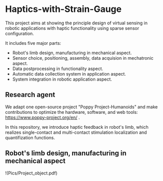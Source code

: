 # Haptics-with-Strain-Gauge
This project aims at showing the principle design of virtual sensing in robotic applications with haptic functionality using sparse sensor configuration.

It includes five major parts:
- Robot's limb design, manufacturing in mechanical aspect.
- Sensor choice, positioning, assembly, data acquision in mechatronic aspect.
- Data postprocessing in functionality aspect.
- Automatic data collection system in application aspect.
- System integration in robotic application aspect.

## Research agent
We adapt one open-source project "Poppy Project-Humanoids" and make contributions to optimize the hardware, software, and web tools: https://www.poppy-project.org/en/ .

In this repository, we introduce haptic feedback in robot's limb, which realizes single-contact and multi-contact stimulation localization and quantifization functions.

## Robot's limb design, manufacturing in mechanical aspect
!(Pics/Project_object.pdf)
